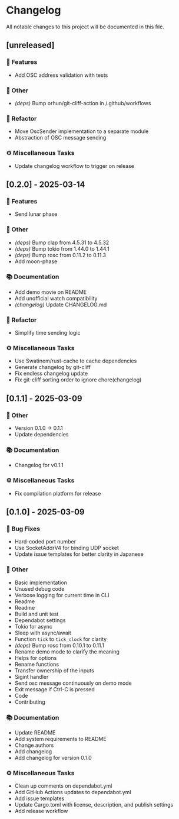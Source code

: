 # Changelog

All notable changes to this project will be documented in this file.

## [unreleased]

### 🚀 Features

- Add OSC address validation with tests

### 💼 Other

- *(deps)* Bump orhun/git-cliff-action in /.github/workflows

### 🚜 Refactor

- Move OscSender implementation to a separate module
- Abstraction of OSC message sending

### ⚙️ Miscellaneous Tasks

- Update changelog workflow to trigger on release

## [0.2.0] - 2025-03-14

### 🚀 Features

- Send lunar phase

### 💼 Other

- *(deps)* Bump clap from 4.5.31 to 4.5.32
- *(deps)* Bump tokio from 1.44.0 to 1.44.1
- *(deps)* Bump rosc from 0.11.2 to 0.11.3
- Add moon-phase

### 📚 Documentation

- Add demo movie on README
- Add unofficial watch compatibility
- *(changelog)* Update CHANGELOG.md

### 🚜 Refactor

- Simplify time sending logic

### ⚙️ Miscellaneous Tasks

- Use Swatinem/rust-cache to cache dependencies
- Generate changelog by git-cliff
- Fix endless changelog update
- Fix git-cliff sorting order to ignore chore(changelog)

## [0.1.1] - 2025-03-09

### 💼 Other

- Version 0.1.0 -> 0.1.1
- Update dependencies

### 📚 Documentation

- Changelog for v0.1.1

### ⚙️ Miscellaneous Tasks

- Fix compilation platform for release

## [0.1.0] - 2025-03-09

### 🐛 Bug Fixes

- Hard-coded port number
- Use SocketAddrV4 for binding UDP socket
- Update issue templates for better clarity in Japanese

### 💼 Other

- Basic implementation
- Unused debug code
- Verbose logging for current time in CLI
- Readme
- Readme
- Build and unit test
- Dependabot settings
- Tokio for async
- Sleep with async/await
- Function `tick` to `tick_clock` for clarity
- *(deps)* Bump rosc from 0.10.1 to 0.11.1
- Rename demo mode to clarify the meaning
- Helps for options
- Rename functions
- Transfer ownership of the inputs
- Sigint handler
- Send osc message continuously on demo mode
- Exit message if Ctrl-C is pressed
- Code
- Contributing

### 📚 Documentation

- Update README
- Add system requirements to README
- Change authors
- Add changelog
- Add changelog for version 0.1.0

### ⚙️ Miscellaneous Tasks

- Clean up comments on dependabot.yml
- Add GitHub Actions updates to dependabot.yml
- Add issue templates
- Update Cargo.toml with license, description, and publish settings
- Add release workflow

<!-- generated by git-cliff -->
